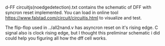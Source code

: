 d-FF circuitjs(noedgedetection).txt contains the schematic of DFF with syncron reset implemented. You can load in online tool https://www.falstad.com/circuit/circuitjs.html to visualize and test. 

The flip-flop used in ../all2nand.v has asyncron reset on it's rising edge. C signal also is clock rising edge, but I thought this preliminar schematic i did could help you figuring all how the dff cell works.
